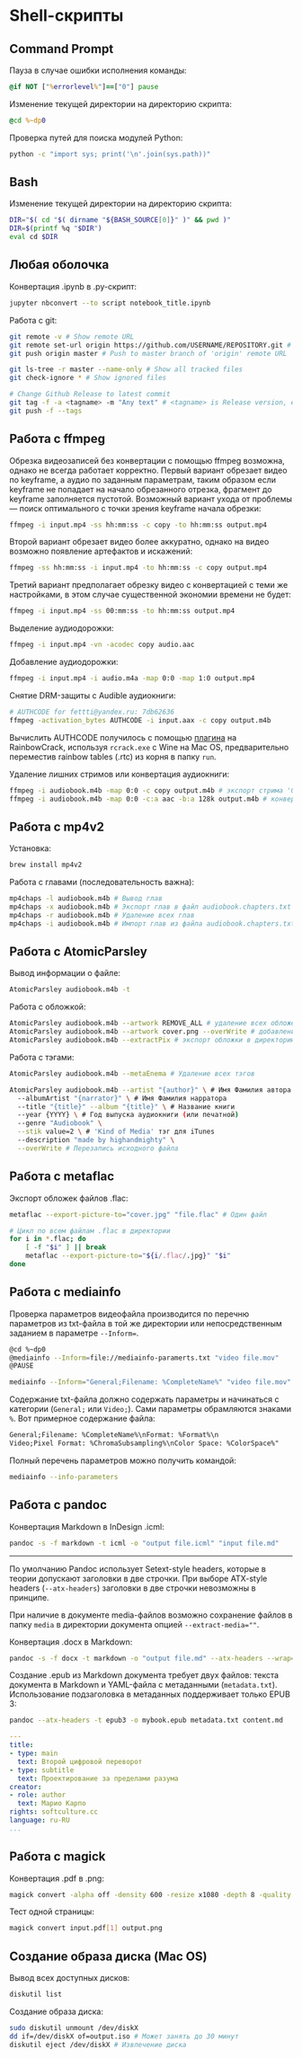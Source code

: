 # Shell-скрипты

## Command Prompt

Пауза в случае ошибки исполнения команды:
``` cmd
@if NOT ["%errorlevel%"]==["0"] pause
```

Изменение текущей директории на директорию скрипта:
``` cmd
@cd %~dp0
```

Проверка путей для поиска модулей Python:
``` cmd
python -c "import sys; print('\n'.join(sys.path))"
```

## Bash

Изменение текущей директории на директорию скрипта:
``` bash
DIR="$( cd "$( dirname "${BASH_SOURCE[0]}" )" && pwd )"
DIR=$(printf %q "$DIR")
eval cd $DIR
```

## Любая оболочка

Конвертация .ipynb в .py-скрипт:

``` bash
jupyter nbconvert --to script notebook_title.ipynb
```

Работа с git:

``` bash
git remote -v # Show remote URL
git remote set-url origin https://github.com/USERNAME/REPOSITORY.git # Change 'origin' remote URL
git push origin master # Push to master branch of 'origin' remote URL
```

``` bash
git ls-tree -r master --name-only # Show all tracked files
git check-ignore * # Show ignored files
```

``` bash
# Change Github Release to latest commit
git tag -f -a <tagname> -m "Any text" # <tagname> is Release version, e.g. v3.0
git push -f --tags
```

## Работа с ffmpeg

Обрезка видеозаписей без конвертации с помощью ffmpeg возможна, однако не всегда работает корректно. Первый вариант обрезает видео по keyframe, а аудио по заданным параметрам, таким образом если keyframe не попадает на начало обрезанного отрезка, фрагмент до keyframe заполняется пустотой. Возможный вариант ухода от проблемы — поиск оптимального с точки зрения keyframe начала обрезки:
``` bash
ffmpeg -i input.mp4 -ss hh:mm:ss -c copy -to hh:mm:ss output.mp4
```

Второй вариант обрезает видео более аккуратно, однако на видео возможно появление артефактов и искажений:
``` bash
ffmpeg -ss hh:mm:ss -i input.mp4 -to hh:mm:ss -c copy output.mp4
```

Третий вариант предполагает обрезку видео с конвертацией с теми же настройками, в этом случае существенной экономии времени не будет:
``` bash
ffmpeg -i input.mp4 -ss 00:mm:ss -to hh:mm:ss output.mp4
```

Выделение аудиодорожки:
``` bash
ffmpeg -i input.mp4 -vn -acodec copy audio.aac
```

Добавление аудиодорожки:
``` bash
ffmpeg -i input.mp4 -i audio.m4a -map 0:0 -map 1:0 output.mp4
```

Снятие DRM-защиты с Audible аудиокниги:
``` bash
# AUTHCODE for fettti@yandex.ru: 7db62636
ffmpeg -activation_bytes AUTHCODE -i input.aax -c copy output.m4b
```

Вычислить AUTHCODE получилось с помощью [плагина](https://github.com/inAudible-NG/tables) на RainbowCrack, используя `rcrack.exe` с Wine на Mac OS, предварительно переместив rainbow tables (.rtc) из корня в папку `run`.

Удаление лишних стримов или конвертация аудиокниги:
``` bash
ffmpeg -i audiobook.m4b -map 0:0 -c copy output.m4b # экспорт стрима '0' с главами
ffmpeg -i audiobook.m4b -map 0:0 -c:a aac -b:a 128k output.m4b # конвертация стрима '0' в 128 kbps
```

## Работа с mp4v2

Установка:
``` bash
brew install mp4v2
```

Работа с главами (последовательность важна):
``` bash
mp4chaps -l audiobook.m4b # Вывод глав
mp4chaps -x audiobook.m4b # Экспорт глав в файл audiobook.chapters.txt
mp4chaps -r audiobook.m4b # Удаление всех глав
mp4chaps -i audiobook.m4b # Импорт глав из файла audiobook.chapters.txt в той же директории
```

## Работа с AtomicParsley

Вывод информации о файле:
``` bash
AtomicParsley audiobook.m4b -t
```

Работа с обложкой:
``` bash
AtomicParsley audiobook.m4b --artwork REMOVE_ALL # удаление всех обложек
AtomicParsley audiobook.m4b --artwork cover.png --overWrite # добавление обложки (.png, 600×600)
AtomicParsley audiobook.m4b --extractPix # экспорт обложки в директорию книги
```

Работа с тэгами:
``` bash
AtomicParsley audiobook.m4b --metaEnema # Удаление всех тэгов

AtomicParsley audiobook.m4b --artist "{author}" \ # Имя Фамилия автора
  --albumArtist "{narrator}" \ # Имя Фамилия нарратора
  --title "{title}" --album "{title}" \ # Название книги
  --year {YYYY} \ # Год выпуска аудиокниги (или печатной)
  --genre "Audiobook" \
  --stik value=2 \ # 'Kind of Media' тэг для iTunes
  --description "made by highandmighty" \
  --overWrite # Перезапись исходного файла
```

## Работа с metaflac

Экспорт обложек файлов .flac:
``` bash
metaflac --export-picture-to="cover.jpg" "file.flac" # Один файл

# Цикл по всем файлам .flac в директории
for i in *.flac; do
    [ -f "$i" ] || break
    metaflac --export-picture-to="${i/.flac/.jpg}" "$i"
done
```

## Работа с mediainfo

Проверка параметров видеофайла производится по перечню параметров из txt-файла в&nbsp;той же директории или непосредственным заданием в параметре `--Inform=`.
``` bash
@cd %~dp0
@mediainfo --Inform=file://mediainfo-paramerts.txt "video file.mov"
@PAUSE
```

``` bash
mediainfo --Inform="General;Filename: %CompleteName%" "video file.mov"
```

Содержание txt-файла должно содержать параметры и начинаться с категории (`General;` или `Video;`). Сами параметры обрамляются знаками `%`. Вот примерное содержание файла:
``` txt
General;Filename: %CompleteName%\nFormat: %Format%\n
Video;Pixel Format: %ChromaSubsampling%\nColor Space: %ColorSpace%"
```

Полный перечень параметров можно получить командой:
``` bash
mediainfo --info-parameters
```

## Работа с pandoc

Конвертация Markdown в InDesign .icml:
``` bash
pandoc -s -f markdown -t icml -o "output file.icml" "input file.md"
```

***

По умолчанию Pandoc использует Setext-style headers, которые в теории допускают заголовки в две строчки. При выборе ATX-style headers (`--atx-headers`) заголовки в две строчки невозможны в принципе.

При наличие в документе media-файлов возможно сохранение файлов в папку `media` в директории документа опцией `--extract-media=""`.

Конвертация .docx в Markdown:
``` bash
pandoc -s -f docx -t markdown -o "output file.md" --atx-headers --wrap=none --extract-media="" "input file.docx"
```

Создание .epub из Markdown документа требует двух файлов: текста документа в Markdown и YAML-файла с метаданными (`metadata.txt`). Использование подзаголовка в метаданных поддерживает только EPUB 3:
``` bash
pandoc --atx-headers -t epub3 -o mybook.epub metadata.txt content.md
```

``` yaml
---
title:
- type: main
  text: Второй цифровой переворот
- type: subtitle
  text: Проектирование за пределами разума
creator:
- role: author
  text: Марио Карпо
rights: softculture.cc
language: ru-RU
...
```

## Работа с magick

Конвертация .pdf в .png:
``` bash
magick convert -alpha off -density 600 -resize x1080 -depth 8 -quality 85 input.pdf output.png
```

Тест одной страницы:
``` bash
magick convert input.pdf[1] output.png
```

## Создание образа диска (Mac OS)

Вывод всех доступных дисков:
``` bash
diskutil list
```

Создание образа диска:
``` bash
sudo diskutil unmount /dev/diskХ
dd if=/dev/diskХ of=output.iso # Может занять до 30 минут
diskutil eject /dev/diskX # Извлечение диска
```
